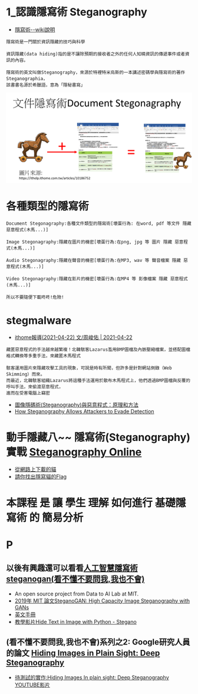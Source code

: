 # 1_認識隱寫術 Steganography
- [隱寫術--wiki說明](https://zh.wikipedia.org/wiki/隱寫術)
```
隱寫術是一門關於資訊隱藏的技巧與科學

資訊隱藏(data hiding)指的是不讓除預期的接收者之外的任何人知曉資訊的傳遞事件或者資訊的內容。

隱寫術的英文叫做Steganography，來源於特裡特米烏斯的一本講述密碼學與隱寫術的著作Steganographia，
該書書名源於希臘語，意為「隱秘書寫」
```

![Stegonagraphy](./Stegonagraphy.png)


# 各種類型的隱寫術
```
Document Stegonagraphy:各種文件類型的隱寫術[壞蛋行為: 在word, pdf 等文件 隱藏 惡意程式(木馬...)]

Image Stegonagraphy:隱藏在圖片的機密[壞蛋行為:在png, jpg 等 圖片 隱藏 惡意程式(木馬...)]

Audio Stegonagraphy:隱藏在聲音的機密[壞蛋行為:在MP3, wav 等 聲音檔案 隱藏 惡意程式(木馬...)]

Video Stegonagraphy:隱藏在影片的機密[壞蛋行為:在MP4 等 影像檔案 隱藏 惡意程式(木馬...)]

所以不要隨便下載咚咚!危險!
```
# stegmalware
- [ithome報導(2021-04-22) 文/周峻佑 | 2021-04-22](https://www.ithome.com.tw/news/143981)
```
藏匿惡意程式的手法越來越繁複！北韓駭客Lazarus濫用BMP圖檔及內嵌壓縮檔案，並搭配圖檔格式轉換等多重手法，來藏匿木馬程式

駭客運用圖片來隱藏攻擊工具的現象，可說是時有所聞，但許多是針對網站側錄（Web Skimming）而來。
而最近，北韓駭客組織Lazarus將這種手法運用於散布木馬程式上，他們透過BMP圖檔與反覆的呼叫手法，來偷渡惡意程式，
進而在受害電腦上竊密
```
- [圖像隱碼術(Steganography)與惡意程式：原理和方法](https://blog.trendmicro.com.tw/?p=12510)
- [How Steganography Allows Attackers to Evade Detection](https://www.esecurityplanet.com/threats/how-steganography-allows-attackers-to-evade-detection/)

# 動手隱藏八~~ 隱寫術(Steganography)實戰  [Steganography Online](https://stylesuxx.github.io/steganography/)
- [從網路上下載的貓](./cat.jpg)
- [請你找出隱寫貓的Flag](./mycat.png)

# 本課程 是 讓 學生 理解 如何進行 基礎隱寫術 的 簡易分析
# P
## 以後有興趣還可以看看[人工智慧隱寫術 steganogan(看不懂不要問我,我也不會)](https://github.com/DAI-Lab/SteganoGAN)
- An open source project from Data to AI Lab at MIT.
- [2019年 MIT 論文SteganoGAN: High Capacity Image Steganography with GANs](https://arxiv.org/abs/1901.03892#:~:text=Image%20steganography%20is%20a%20procedure,presence%20of%20the%20message%20itself.)
- [英文手冊](https://stegano.readthedocs.io/en/latest/) 
- [教學影片Hide Text in Image with Python - Stegano](https://www.youtube.com/watch?v=IhXbJfLCst0)
## (看不懂不要問我,我也不會)系列之2: Google研究人員的論文 [Hiding Images in Plain Sight: Deep Steganography](https://dl.acm.org/doi/pdf/10.5555/3294771.3294968) 
- [待測試的實作:Hiding Images In plain sight: Deep Steganography]() [YOUTUBE影片](https://www.youtube.com/watch?v=8Rcr7_Khldk)


